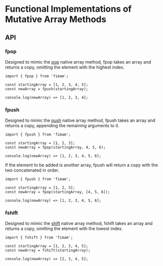 # Functional Implementations of Mutative Array Methods

## API

### fpop

Designed to mimic the [pop](https://developer.mozilla.org/en-US/docs/Web/JavaScript/Reference/Global_Objects/Array/pop) native array method, fpop takes an array and returns a copy, omitting the element with the highest index.


``````
import { fpop } from 'fimam';

const startingArray = [1, 2, 3, 4, 5];
const newArray = fpush(startingArray);

console.log(newArray) => [1, 2, 3, 4];
``````

### fpush

Designed to mimic the [push](https://developer.mozilla.org/en-US/docs/Web/JavaScript/Reference/Global_Objects/Array/push) native array method, fpush takes an array and returns a copy, appending the remaining arguments to it.

``````
import { fpush } from 'fimam';

const startingArray = [1, 2, 3];
const newArray = fpop(startingArray, 4, 5, 6);

console.log(newArray) => [1, 2, 3, 4, 5, 6];
``````

If the element to be added is another array, fpush will return a copy with the two concatenated in order.

``````
import { fpush } from 'fimam';

const startingArray = [1, 2, 3];
const newArray = fpop(startingArray, [4, 5, 6]);

console.log(newArray) => [1, 2, 3, 4, 5, 6];
``````

### fshift

Designed to mimic the [shift](https://developer.mozilla.org/en-US/docs/Web/JavaScript/Reference/Global_Objects/Array/shift) native array method, fshift takes an array and returns a copy, omitting the element with the lowest index.

``````
import { fshift } from 'fimam';

const startingArray = [1, 2, 3, 4, 5];
const newArray = fshift(startingArray);

console.log(newArray) => [2, 3, 4, 5];
``````

